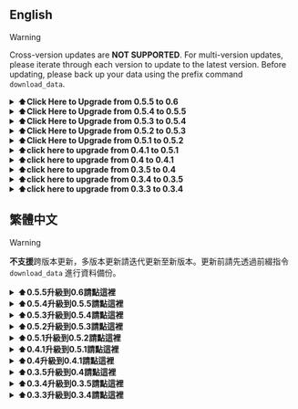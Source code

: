 ## English

> [!WARNING]
> Cross-version updates are **NOT SUPPORTED**. For multi-version updates, please iterate through each version to update to the latest version. Before updating, please back up your data using the prefix command `download_data`.

<details>
   <summary><b>⬆️Click Here to Upgrade from 0.5.5 to 0.6</b></summary>

This update does not involve any changes to the database structure, so there is no need to use an upgrade script. Simply pull the updated code to complete the update.

Since the parameters in configs have been adjusted, please refer to `configs.example.yml` to update the configs accordingly.

</details>

<details>
   <summary><b>⬆️Click Here to Upgrade from 0.5.4 to 0.5.5</b></summary>

Version 0.5.5 is a hotfix for version 0.5.4, mainly addressing issue [#55](https://github.com/Yuuzi261/Tweetcord/issues/55).

This update does not involve any changes to the database structure, so there is no need to use an upgrade script. Simply pull the updated code to complete the update.

</details>

<details>
   <summary><b>⬆️Click Here to Upgrade from 0.5.3 to 0.5.4</b></summary>

This update does not involve any changes to the database structure, so there is no need to use an upgrade script. Simply pull the updated code to complete the update.

Since the parameters in configs have been adjusted, please refer to `configs.example.yml` to update the configs accordingly.

📢Due to this update removing unnecessary Discord intents, it is recommended to go to [Discord Developer Portal](https://discord.com/developers/applications) and disable unnecessary privileged gateway intents.

</details>

<details>
   <summary><b>⬆️Click Here to Upgrade from 0.5.2 to 0.5.3</b></summary>

This update does not involve any changes to the database structure, so there is no need to use an upgrade script. Simply pull the updated code and upgrade the environment to complete the update.

```bash
pip install --upgrade -r requirements.txt
```

Because configs has added more parameters, please refer to `configs.example.yml` to fill in the necessary parameters.

</details>

<details>
   <summary><b>⬆️Click Here to Upgrade from 0.5.1 to 0.5.2</b></summary>

This update does not involve any changes to the database structure, so there is no need to use an upgrade script. Simply pull the updated code and upgrade the environment to complete the update.

```bash
pip install --upgrade -r requirements.txt
```

</details>

<details>
   <summary><b>⬆️click here to upgrade from 0.4.1 to 0.5.1</b></summary>

**📢Version 0.5.1 involves changes to dependency packages. Please ensure that all required packages are correctly installed in your environment.**

**📢This update includes significant changes to environment variables and configuration files. Please refer to the [README](./README.md) for details to ensure proper operation.**

Create a Python file named `upgrade.py` in the root directory of the project, paste the following code, and run the script using `python upgrade.py`. Alternatively, you can directly start the bot, which will check for the existence of the update script and automatically update. After the upgrade is complete, please remove this script to avoid repeated updates.

[![Gist Card](https://github-readme-stats-yuuzi261s-projects.vercel.app/api/gist?id=aadbd934efe8a36fd23b307d14683e41)](https://gist.github.com/Yuuzi261/aadbd934efe8a36fd23b307d14683e41)

</details>

<details>
   <summary><b>⬆️click here to upgrade from 0.4 to 0.4.1</b></summary>

Create a python file in the `cogs` folder and name it `upgrade.py`. Paste the following code and run the bot. Use the slash command `/upgrade version` to upgrade. This cog can be removed after the upgrade is completed.

[![Gist Card](https://github-readme-stats-yuuzi261s-projects.vercel.app/api/gist?id=8457699053db8f4410f9288f37e49970)](https://gist.github.com/Yuuzi261/8457699053db8f4410f9288f37e49970)

</details>

<details>
   <summary><b>⬆️click here to upgrade from 0.3.5 to 0.4</b></summary>

⚠️Before everything starts you must upgrade the version of `tweety-ns` to `1.0.9.2` first and download or pull the new code from this repo.

Create a python file in the `cogs` folder and name it `upgrade.py`. Paste the following code and run the bot. Use the slash command `/upgrade version` to upgrade. This cog can be removed after the upgrade is completed.

[![Gist Card](https://github-readme-stats-yuuzi261s-projects.vercel.app/api/gist?id=b68b61dc1f6cf5abf267395620e77756)](https://gist.github.com/Yuuzi261/b68b61dc1f6cf5abf267395620e77756)

</details>

<details>
   <summary><b>⬆️click here to upgrade from 0.3.4 to 0.3.5</b></summary>

Create a python file in the `cogs` folder and name it `upgrade.py`. Paste the following code and run the bot. Use the slash command `/upgrade` to upgrade. This cog can be removed after the upgrade is completed.

[![Gist Card](https://github-readme-stats-yuuzi261s-projects.vercel.app/api/gist?id=3b77c801fae0d2ffe3f9dde66f448535)](https://gist.github.com/Yuuzi261/3b77c801fae0d2ffe3f9dde66f448535)

</details>

<details>
   <summary><b>⬆️click here to upgrade from 0.3.3 to 0.3.4</b></summary>

Because the database structure has been updated, you must use the following code to update the database structure.

[![Gist Card](https://github-readme-stats-yuuzi261s-projects.vercel.app/api/gist?id=978cfca7589719112b504e759f5c48b6)](https://gist.github.com/Yuuzi261/978cfca7589719112b504e759f5c48b6)

</details>

## 繁體中文

> [!WARNING]
> **不支援**跨版本更新，多版本更新請迭代更新至新版本。更新前請先透過前綴指令 `download_data` 進行資料備份。

<details>
   <summary><b>⬆️0.5.5升級到0.6請點這裡</b></summary>

本次更新不涉及資料庫結構更新，因此不用使用升級腳本來完成升級，請直接拉取程式碼即可完成更新。

因為configs的參數有進行調整，請參考`configs.example.yml`對configs進行更新。

</details>

<details>
   <summary><b>⬆️0.5.4升級到0.5.5請點這裡</b></summary>

0.5.5為0.5.4的修補版本，主要對 issue [#55](https://github.com/Yuuzi261/Tweetcord/issues/55) 進行了修正。

本次更新不涉及資料庫結構更新，因此不用使用升級腳本來完成升級，請直接拉取程式碼即可完成更新。

</details>

<details>
   <summary><b>⬆️0.5.3升級到0.5.4請點這裡</b></summary>

本次更新不涉及資料庫結構更新，因此不用使用升級腳本來完成升級，請直接拉取程式碼即可完成更新。

因為configs的參數有進行調整，請參考`configs.example.yml`對configs進行更新。

📢由於這次更新移除了非必要的Discord意圖，因此建議到[Discord Developer Portal](https://discord.com/developers/applications)關閉不必要的特權意圖。

</details>

<details>
   <summary><b>⬆️0.5.2升級到0.5.3請點這裡</b></summary>

本次更新不涉及資料庫結構更新，因此不用使用升級腳本來完成升級，請直接拉取程式碼並升級環境即可完成更新。

```bash
pip install --upgrade -r requirements.txt
```

因為configs新增了更多參數，更新後請參考 `configs.example.yml` 補上必要的參數。

</details>

<details>
   <summary><b>⬆️0.5.1升級到0.5.2請點這裡</b></summary>

本次更新不涉及資料庫結構更新，因此不用使用升級腳本來完成升級，請直接拉取程式碼並升級環境即可完成更新。

```bash
pip install --upgrade -r requirements.txt
```

</details>

<details>
   <summary><b>⬆️0.4.1升級到0.5.1請點這裡</b></summary>

**📢0.5.1版本涉及依賴套件更動，請確定環境正確安裝所有所需的套件**

**📢本次更新對環境變數、設定檔進行了大量改動，詳情請見[README](./README_zh.md)以確保運作正常**

在專案根目錄創建一個python檔案並命名為 `upgrade.py`，貼上下面的程式碼並執行該腳本：`python upgrade.py`，或是直接啟動機器人，會檢查是否存在更新腳本並自動更新。升級結束後請移除這個腳本避免重複更新。

[![Gist Card](https://github-readme-stats-yuuzi261s-projects.vercel.app/api/gist?id=aadbd934efe8a36fd23b307d14683e41)](https://gist.github.com/Yuuzi261/aadbd934efe8a36fd23b307d14683e41)

</details>

<details>
   <summary><b>⬆️0.4升級到0.4.1請點這裡</b></summary>

在 `cogs` 資料夾創建一個python檔案並命名為 `upgrade.py`，貼上下面的程式碼並運行機器人，使用斜線指令 `/upgrade version` 進行升級。升級結束後可以移除這個cog。

[![Gist Card](https://github-readme-stats-yuuzi261s-projects.vercel.app/api/gist?id=8457699053db8f4410f9288f37e49970)](https://gist.github.com/Yuuzi261/8457699053db8f4410f9288f37e49970)

</details>

<details>
   <summary><b>⬆️0.3.5升級到0.4請點這裡</b></summary>

⚠️在一切開始之前請先更新 `tweety-ns` 至 `1.0.9.2` 版本並且從這個repo下載或拉取新的程式碼。

在 `cogs` 資料夾創建一個python檔案並命名為 `upgrade.py`，貼上下面的程式碼並運行機器人，使用斜線指令 `/upgrade version` 進行升級。升級結束後可以移除這個cog。

[![Gist Card](https://github-readme-stats-yuuzi261s-projects.vercel.app/api/gist?id=b68b61dc1f6cf5abf267395620e77756)](https://gist.github.com/Yuuzi261/b68b61dc1f6cf5abf267395620e77756)

</details>

<details>
   <summary><b>⬆️0.3.4升級到0.3.5請點這裡</b></summary>

在 `cogs` 資料夾創建一個python檔案並命名為 `upgrade.py`，貼上下面的程式碼並運行機器人，使用斜線指令 `/upgrade` 進行升級。升級結束後可以移除這個cog。

[![Gist Card](https://github-readme-stats-yuuzi261s-projects.vercel.app/api/gist?id=3b77c801fae0d2ffe3f9dde66f448535)](https://gist.github.com/Yuuzi261/3b77c801fae0d2ffe3f9dde66f448535)

</details>

<details>
   <summary><b>⬆️0.3.3升級到0.3.4請點這裡</b></summary>

因為資料庫結構更新因此必須使用以下程式碼更新資料庫結構。

[![Gist Card](https://github-readme-stats-yuuzi261s-projects.vercel.app/api/gist?id=978cfca7589719112b504e759f5c48b6)](https://gist.github.com/Yuuzi261/978cfca7589719112b504e759f5c48b6)

</details>